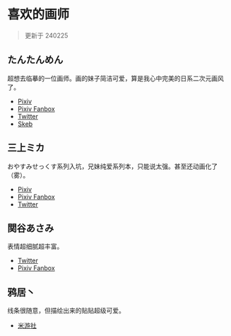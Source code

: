 # 喜欢的画师

> 更新于 240225

## たんたんめん

超想去临摹的一位画师。画的妹子简洁可爱，算是我心中完美的日系二次元画风了。

- [Pixiv](https://www.pixiv.net/en/users/188106)
- [Pixiv Fanbox](https://km170.fanbox.cc)
- [Twitter](https://twitter.com/km170)
- [Skeb](https://skeb.jp/@km170)

## 三上ミカ

おやすみせっくす系列入坑，兄妹纯爱系列本，只能说太强。甚至还动画化了（雾）。

- [Pixiv](https://www.pixiv.net/en/users/854356)
- [Pixiv Fanbox](https://mikami.fanbox.cc)
- [Twitter](https://twitter.com/mika_mikami)

## 関谷あさみ

表情超细腻超丰富。

- [Twitter](https://twitter.com/fkfk_oftn/media)
- [Pixiv Fanbox](https://fukafuka.fanbox.cc)

## 鸦居丶

线条很随意，但描绘出来的贴贴超级可爱。

- [米游社](https://www.miyoushe.com/ys/accountCenter/postList?id=75259669)
